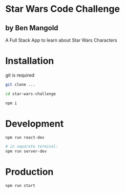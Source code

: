 # Star Wars Code Challenge

## by Ben Mangold

A Full Stack App to learn about Star Wars Characters

# Installation 

git is required

```bash
git clone ...

cd star-wars-challenge

npm i
```

# Development

```bash
npm run react-dev

# in separate terminal:
npm run server-dev
```

# Production

```
npm run start
```
